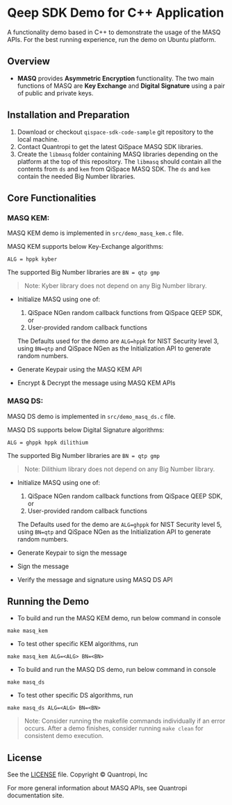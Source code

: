 # Qeep SDK Demo for C++ Application

A functionality demo based in C++ to demonstrate the usage of the MASQ APIs. For the best running experience, run the demo on Ubuntu platform.

## **Overview**
- **MASQ** provides **Asymmetric Encryption** functionality. The two main functions of MASQ are **Key Exchange** and **Digital Signature** using a pair of public and private keys.

## **Installation and Preparation**
1. Download or checkout `qispace-sdk-code-sample` git repository to the local machine.
2. Contact Quantropi to get the latest QiSpace MASQ SDK libraries.
3. Create the `libmasq` folder containing MASQ libraries depending on the platform at the top of this repository. The `libmasq` should contain all the contents from `ds` and `kem` from QiSpace MASQ SDK. The `ds` and `kem` contain the needed Big Number libraries.
  
## **Core Functionalities**

### MASQ KEM:

MASQ KEM demo is implemented in `src/demo_masq_kem.c` file.

MASQ KEM supports below Key-Exchange algorithms:

`ALG = hppk kyber`

The supported Big Number libraries are `BN = qtp gmp`

> Note: Kyber library does not depend on any Big Number library. 

- Initialize MASQ using one of:

  1) QiSpace NGen random callback functions from QiSpace QEEP SDK, or
  2) User-provided random callback functions

    The Defaults used for the demo are `ALG=hppk` for NIST Security level 3, using `BN=qtp` and QiSpace NGen as the Initialization API to generate random numbers.

- Generate Keypair using the MASQ KEM API
- Encrypt & Decrypt the message using MASQ KEM APIs


### MASQ DS:

MASQ DS demo is implemented in `src/demo_masq_ds.c` file.

MASQ DS supports below Digital Signature algorithms:

`ALG = ghppk hppk dilithium`

The supported Big Number libraries are `BN = qtp gmp`

> Note: Dilithium library does not depend on any Big Number library.

- Initialize MASQ using one of:

  1) QiSpace NGen random callback functions from QiSpace QEEP SDK, or 
  2) User-provided random callback functions

    The Defaults used for the demo are `ALG=ghppk` for NIST Security level 5, using `BN=qtp` and QiSpace NGen as the Initialization API to generate random numbers.

- Generate Keypair to sign the message
- Sign the message
- Verify the message and signature using MASQ DS API

## **Running the Demo** 

- To build and run the MASQ KEM demo, run below command in console
```
make masq_kem
```

- To test other specific KEM algorithms, run
```
make masq_kem ALG=<ALG> BN=<BN>
```

- To build and run the MASQ DS demo, run below command in console

```
make masq_ds
```

- To test other specific DS algorithms, run
```
make masq_ds ALG=<ALG> BN=<BN>
```

> Note: Consider running the makefile commands individually if an error occurs. After a demo finishes, consider running `make clean` for consistent demo execution.

## **License** 
See the [LICENSE](LICENSE) file. Copyright © Quantropi, Inc 
 
For more general information about MASQ APIs, see Quantropi documentation site.
